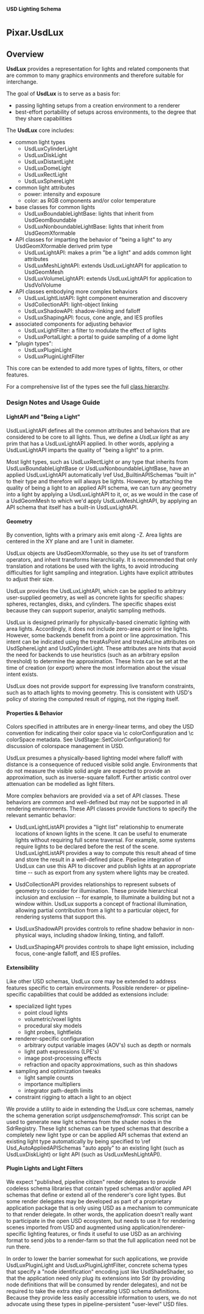 ### <sub>USD Lighting Schema</sub>

# <sup>**Pixar.UsdLux**</sup>

## Overview

**UsdLux** provides a representation for lights and related components that
are common to many graphics environments and therefore suitable for
interchange.

The goal of **UsdLux** is to serve as a basis for:

- passing lighting setups from a creation environment to a renderer
- best-effort portability of setups across environments, to the degree
  that they share capabilities

The **UsdLux** core includes:

- common light types
  - UsdLuxCylinderLight
  - UsdLuxDiskLight
  - UsdLuxDistantLight
  - UsdLuxDomeLight
  - UsdLuxRectLight
  - UsdLuxSphereLight
- common light attributes
  - power: intensity and exposure
  - color: as RGB components and/or color temperature
- base classes for common lights
  - UsdLuxBoundableLightBase: lights that inherit from UsdGeomBoundable
  - UsdLuxNonboundableLightBase: lights that inherit from UsdGeomXformable
- API classes for imparting the behavior of "being a light" to any
  UsdGeomXformable derived prim type
  - UsdLuxLightAPI: makes a prim "be a light" and adds common light attributes
  - UsdLuxMeshLightAPI: extends UsdLuxLightAPI for application to UsdGeomMesh
  - UsdLuxVolumeLightAPI: extends UsdLuxLightAPI for application to UsdVolVolume
- API classes embodying more complex behaviors
  - UsdLuxLightListAPI: light component enumeration and discovery
  - UsdCollectionAPI: light-object linking
  - UsdLuxShadowAPI: shadow-linking and falloff
  - UsdLuxShapingAPI: focus, cone angle, and IES profiles
- associated components for adjusting behavior
  - UsdLuxLightFilter: a filter to modulate the effect of lights
  - UsdLuxPortalLight: a portal to guide sampling of a dome light
- "plugin types":
  - UsdLuxPluginLight
  - UsdLuxPluginLightFilter

This core can be extended to add more types of lights, filters, or other features.

For a comprehensive list of the types see the full <a href="hierarchy.html">class hierarchy</a>.

### Design Notes and Usage Guide

#### **LightAPI** and **"Being a Light"**

UsdLuxLightAPI defines all the common attributes and behaviors that are
considered to be core to all lights. Thus, we define a _UsdLux light_ as any
prim that has a UsdLuxLightAPI applied. In other words, applying a
UsdLuxLightAPI imparts the quality of "being a light" to a prim.

Most light types, such as UsdLuxRectLight or any type that inherits from
UsdLuxBoundableLightBase or UsdLuxNonboundableLightBase, have an applied
UsdLuxLightAPI automatically \ref Usd_BuiltinAPISchemas "built in" to their type
and therefore will always be lights. However, by attaching the quality of being
a light to an applied API schema, we can turn any geometry into a light by
applying a UsdLuxLightAPI to it, or, as we would in the case of a UsdGeomMesh
to which we'd apply UsdLuxMeshLightAPI, by applying an API schema that itself
has a built-in UsdLuxLightAPI.

#### Geometry

By convention, lights with a primary axis emit along -Z.
Area lights are centered in the XY plane and are 1 unit in diameter.

UsdLux objects are UsdGeomXformable, so they use its set of
transform operators, and inherit transforms hierarchically.
It is recommended that only translation and rotations be used
with the lights, to avoid introducing difficulties for light sampling
and integration. Lights have explicit attributes to adjust their size.

UsdLux provides the UsdLuxLightAPI, which can be applied to arbitrary
user-supplied geometry, as well as concrete lights for specific shapes: spheres,
rectangles, disks, and cylinders. The specific shapes exist because they can
support superior, analytic sampling methods.

UsdLux is designed primarily for physically-based cinematic lighting with
area lights. Accordingly, it does not include zero-area point or line
lights. However, some backends benefit from a point or line approximation.
This intent can be indicated using the treatAsPoint and treatAsLine
attributes on UsdSphereLight and UsdCylinderLight. These attributes
are hints that avoid the need for backends to use heuristics (such as
an arbitrary epsilon threshold) to determine the approximation. These
hints can be set at the time of creation (or export) where the most
information about the visual intent exists.

UsdLux does not provide support for expressing live transform
constraints, such as to attach lights to moving geometry. This is
consistent with USD's policy of storing the computed result of rigging,
not the rigging itself.

#### Properties & Behavior

Colors specified in attributes are in energy-linear terms,
and obey the USD convention for indicating their color space via \c
colorConfiguration and \c colorSpace metadata. See
UsdStage::SetColorConfiguration() for discussion of colorspace
management in USD.

UsdLux presumes a physically-based lighting model where falloff with
distance is a consequence of reduced visible solid angle. Environments
that do not measure the visible solid angle are expected to provide an
approximation, such as inverse-square falloff. Further artistic control
over attenuation can be modelled as light filters.

More complex behaviors are provided via a set of API classes.
These behaviors are common and well-defined but may not be supported
in all rendering environments. These API classes provide
functions to specify the relevant semantic behavior:

- UsdLuxLightListAPI provides a "light list" relationship to enumerate
  locations of known lights in the scene. It can be useful to enumerate
  lights without requiring full scene traversal. For example, some
  systems require lights to be declared before the rest of the scene.
  UsdLuxLightListAPI provides a way to compute this result ahead of time and
  store the result in a well-defined place. Pipeline integration of UsdLux
  can use this API to discover and publish lights at an appropriate time
  -- such as export from any system where lights may be created.

- UsdCollectionAPI provides relationships to represent subsets of geometry
  to consider for illumination. These provide hierarchical inclusion and
  exclusion -- for example, to illuminate a building but not a window
  within. UsdLux supports a concept of fractional illumination, allowing
  partial contribution from a light to a particular object, for rendering
  systems that support this.

- UsdLuxShadowAPI provides controls to refine shadow behavior in
  non-physical ways, including shadow linking, tinting, and falloff.

- UsdLuxShapingAPI provides controls to shape light emission, including focus,
  cone-angle falloff, and IES profiles.

#### Extensibility

Like other USD schemas, UsdLux core may be extended to address features
specific to certain environments. Possible renderer- or
pipeline-specific capabilities that could be addded as extensions include:

- specialized light types
  - point cloud lights
  - volumetric/voxel lights
  - procedural sky models
  - light probes, lightfields
- renderer-specific configuration
  - arbitrary output variable images (AOV's) such as depth or normals
  - light path expressions (LPE's)
  - image post-processing effects
  - refraction and opacity approximations, such as thin shadows
- sampling and optimization tweaks
  - light sample counts
  - importance multipliers
  - integrator path-depth limits
- constraint rigging to attach a light to an object

We provide a utility to aide in extending the UsdLux core schemas, namely the
schema generation script _usdgenschemafromsdr_. This script can be used to
generate new light schemas from the shader nodes in the SdrRegistry. These light
schemas can be typed schemas that describe a completely new light type or
can be applied API schemas that extend an existing light type automatically by
being specified to \ref Usd_AutoAppliedAPISchemas "auto apply" to an existing
light (such as UsdLuxDiskLight) or light API (such as UsdLuxMeshLightAPI).

#### Plugin Lights and Light Filters

We expect "published, pipeline citizen" render delegates to provide codeless
schema libraries that contain typed schemas and/or applied API schemas that
define or extend all of the renderer's core light types. But some render
delegates may be developed as part of a proprietary application package that is
only using USD as a mechanism to communicate to that render delegate. In other
words, the application doesn't really want to participate in the open USD
ecosystem, but needs to use it for rendering scenes imported from USD and
augmented using application/renderer-specific lighting features, or finds it
useful to use USD as an archiving format to send jobs to a render-farm so that
the full application need not be run there.

In order to lower the barrier somewhat for such applications, we provide
UsdLuxPluginLight and UsdLuxPluginLightFilter, concrete schema types that
specify a "node identification" encoding just like UsdShadeShader, so that the
application need only plug its extensions into Sdr (by providing node
definitions that will be consumed by render delegates), and not be required to
take the extra step of generating USD schema definitions. Because they
provide less easily accessible information to users, we do not advocate using
these types in pipeline-persistent "user-level" USD files.
